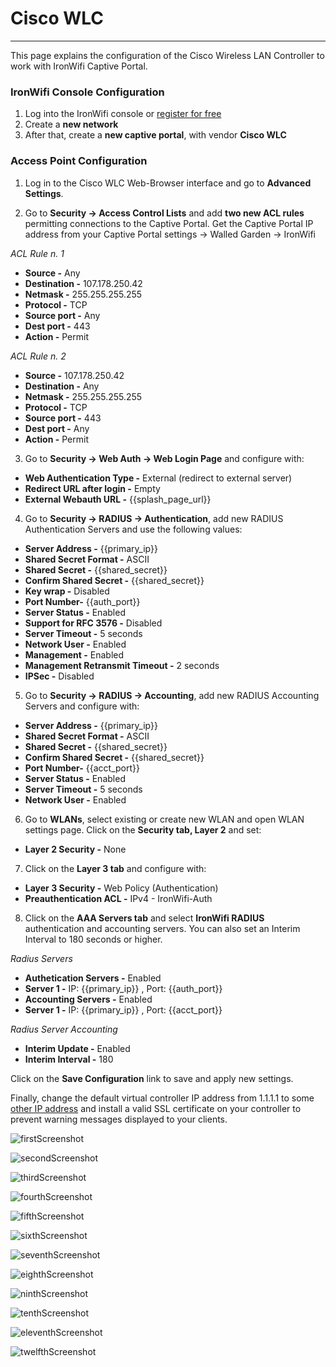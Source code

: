 #  **Cisco WLC**

---

This page explains the configuration of the Cisco Wireless LAN Controller to work with IronWifi Captive Portal.

### IronWifi Console Configuration

1. Log into the IronWifi console or [register for free](https://console.ironwifi.com/register)
2. Create a **new network**
3. After that, create a **new captive portal**, with vendor **Cisco WLC**

### Access Point Configuration

1. Log in to the Cisco WLC Web-Browser interface and go to **Advanced Settings**.

2. Go to **Security -> Access Control Lists** and add **two new ACL rules** permitting connections to the Captive Portal. Get the Captive Portal IP address from your Captive Portal settings -> Walled Garden -> IronWifi

_ACL Rule n. 1_

- **Source -** Any
- **Destination -** 107.178.250.42
- **Netmask -** 255.255.255.255
- **Protocol -** TCP
- **Source port -** Any
- **Dest port -** 443
- **Action -** Permit

_ACL Rule n. 2_

- **Source -** 107.178.250.42
- **Destination -** Any
- **Netmask -** 255.255.255.255
- **Protocol -** TCP
- **Source port -** 443
- **Dest port -** Any
- **Action -** Permit

3. Go to **Security -> Web Auth -> Web Login Page** and configure with:

- **Web Authentication Type -** External (redirect to external server)
- **Redirect URL after login -** Empty
- **External Webauth URL -** {{splash_page_url}}

4. Go to **Security -> RADIUS -> Authentication**, add new RADIUS Authentication Servers and use the following values:

- **Server Address -** {{primary_ip}}
- **Shared Secret Format -** ASCII
- **Shared Secret -** {{shared_secret}}
- **Confirm Shared Secret -** {{shared_secret}}
- **Key wrap -** Disabled
- **Port Number-** {{auth_port}}
- **Server Status -** Enabled
- **Support for RFC  3576 -** Disabled
- **Server Timeout -** 5 seconds
- **Network User -** Enabled
- **Management -** Enabled
- **Management Retransmit Timeout -** 2 seconds
- **IPSec -** Disabled

5. Go to **Security -> RADIUS -> Accounting**, add new RADIUS Accounting Servers and configure with:

- **Server Address -** {{primary_ip}}
- **Shared Secret Format -** ASCII
- **Shared Secret -** {{shared_secret}}
- **Confirm Shared Secret -** {{shared_secret}}
- **Port Number-** {{acct_port}}
- **Server Status -** Enabled
- **Server Timeout -** 5 seconds
- **Network User -** Enabled


6. Go to **WLANs**, select existing or create new WLAN and open WLAN settings page. Click on the **Security tab, Layer 2** and set:

- **Layer 2 Security -** None

7. Click on the **Layer 3 tab** and configure with:

- **Layer 3 Security -** Web Policy (Authentication)
- **Preauthentication ACL -**  IPv4 - IronWifi-Auth

8. Click on the **AAA Servers tab** and select **IronWifi RADIUS** authentication and accounting servers. You can also set an Interim Interval to 180 seconds or higher.

_Radius Servers_

- **Authetication Servers -** Enabled
- **Server 1 -** IP: {{primary_ip}} , Port: {{auth_port}}
- **Accounting Servers -** Enabled
- **Server 1 -** IP: {{primary_ip}} , Port: {{acct_port}}

_Radius Server Accounting_

- **Interim Update -** Enabled
- **Interim Interval -** 180

Click on the **Save Configuration** link to save and apply new settings.

Finally, change the default virtual controller IP address from 1.1.1.1 to some [other IP address](https://www.cisco.com/c/en/us/support/docs/wireless-mobility/wireless-lan-wlan/213535-wlc-virtual-ip-address-1-1-1-1.html) and install a valid SSL certificate on your controller to prevent warning messages displayed to your clients.

![firstScreenshot](https://raw.githubusercontent.com/IronWifi/docs/master/configuration-guides/cisco_wlc/wlc1.png)

![secondScreenshot](https://raw.githubusercontent.com/IronWifi/docs/master/configuration-guides/cisco_wlc/wlc2.png)

![thirdScreenshot](https://raw.githubusercontent.com/IronWifi/docs/master/configuration-guides/cisco_wlc/wlc3.png)

![fourthScreenshot](https://raw.githubusercontent.com/IronWifi/docs/master/configuration-guides/cisco_wlc/wlc4.png)

![fifthScreenshot](https://raw.githubusercontent.com/IronWifi/docs/master/configuration-guides/cisco_wlc/wlc5.png)

![sixthScreenshot](https://raw.githubusercontent.com/IronWifi/docs/master/configuration-guides/cisco_wlc/wlc6.png)

![seventhScreenshot](https://raw.githubusercontent.com/IronWifi/docs/master/configuration-guides/cisco_wlc/wlc7.png)

![eighthScreenshot](https://raw.githubusercontent.com/IronWifi/docs/master/configuration-guides/cisco_wlc/wlc8.png)

![ninthScreenshot](https://raw.githubusercontent.com/IronWifi/docs/master/configuration-guides/cisco_wlc/wlc9.png)

![tenthScreenshot](https://raw.githubusercontent.com/IronWifi/docs/master/configuration-guides/cisco_wlc/wlc10.png)

![eleventhScreenshot](https://raw.githubusercontent.com/IronWifi/docs/master/configuration-guides/cisco_wlc/wlc11.png)

![twelfthScreenshot](https://raw.githubusercontent.com/IronWifi/docs/master/configuration-guides/cisco_wlc/wlc12.png)

